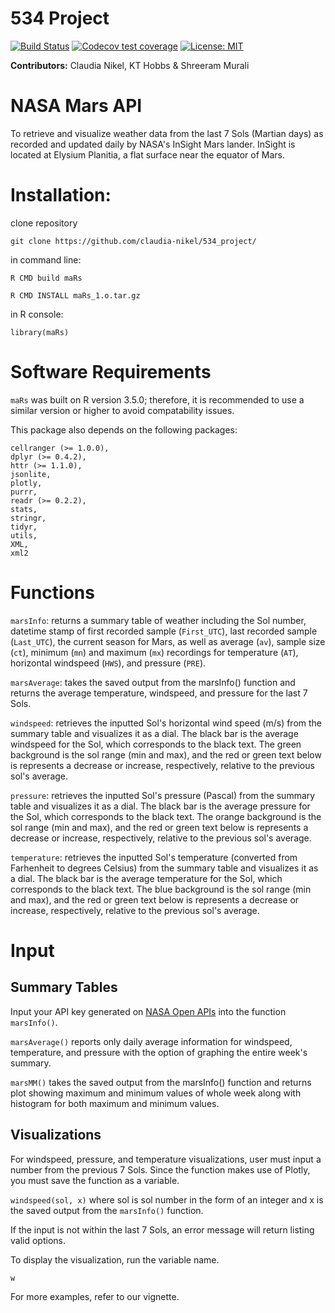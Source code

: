 # 534 Project

[![Build Status](https://travis-ci.org/claudia-nikel/maRs.svg?branch=master)](https://travis-ci.org/claudia-nikel/maRs)
[![Codecov test coverage](https://codecov.io/gh/claudia-nikel/maRs/branch/master/graph/badge.svg)](https://codecov.io/gh/claudia-nikel/maRs?branch=master)
[![License: MIT](https://img.shields.io/badge/License-MIT-yellow.svg)](https://opensource.org/licenses/MIT)

**Contributors:** Claudia Nikel, KT Hobbs & Shreeram Murali

# NASA Mars API
To retrieve and visualize weather data from the last 7 Sols (Martian days) as recorded and updated daily by NASA's InSight Mars lander. InSight is located at Elysium Planitia, a flat surface near the equator of Mars.

# Installation:
clone repository

`git clone https://github.com/claudia-nikel/534_project/`

in command line:

`R CMD build maRs`

`R CMD INSTALL maRs_1.o.tar.gz`

in R console:

`library(maRs)`


# Software Requirements
`maRs` was built on R version 3.5.0; therefore, it is recommended to use a similar version or higher to avoid compatability issues.

This package also depends on the following packages: 

    cellranger (>= 1.0.0),
    dplyr (>= 0.4.2),
    httr (>= 1.1.0),
    jsonlite,
    plotly,
    purrr,
    readr (>= 0.2.2),
    stats,
    stringr,
    tidyr,
    utils,
    XML,
    xml2

# Functions
`marsInfo`: returns a summary table of weather including the Sol number, datetime stamp of first recorded sample (`First_UTC`), last recorded sample (`Last_UTC`), the current season for Mars, as well as average (`av`), sample size (`ct`), minimum (`mn`) and maximum (`mx`) recordings for temperature (`AT`), horizontal windspeed (`HWS`), and pressure (`PRE`).

`marsAverage`: takes the saved output from the marsInfo() function and returns the average temperature, windspeed, and pressure for the last 7 Sols.

`windspeed`: retrieves the inputted Sol's horizontal wind speed (m/s) from the summary table and visualizes it as a dial. The black bar is the average windspeed for the Sol, which corresponds to the black text. The green background is the sol range (min and max), and the red or green text below is represents a decrease or increase, respectively, relative to the previous sol's average.


`pressure`: retrieves the inputted Sol's pressure (Pascal) from the summary table and visualizes it as a dial. The black bar is the average pressure for the Sol, which corresponds to the black text. The orange background is the sol range (min and max), and the red or green text below is represents a decrease or increase, respectively, relative to the previous sol's average.

`temperature`: retrieves the inputted Sol's temperature (converted from Farhenheit to degrees Celsius) from the summary table and visualizes it as a dial. The black bar is the average temperature for the Sol, which corresponds to the black text. The blue background is the sol range (min and max), and the red or green text below is represents a decrease or increase, respectively, relative to the previous sol's average.



# Input

## Summary Tables
Input your API key generated on [NASA Open APIs](https://api.nasa.gov/?search=mars) into the function `marsInfo()`.

`marsAverage()` reports only daily average information for windspeed, temperature, and pressure with the option of graphing the entire week's summary.

`marsMM()` takes the saved output from the marsInfo() function and returns plot showing maximum and minimum values of whole week along with histogram for both maximum and minimum values.


## Visualizations
For windspeed, pressure, and temperature visualizations, user must input a number from the previous 7 Sols. Since the function makes use of Plotly, you must save the function as a variable.

`windspeed(sol, x)` where sol is sol number in the form of an integer and x is the saved output from the `marsInfo()` function.

If the input is not within the last 7 Sols, an error message will return listing valid options.

To display the visualization, run the variable name.

`w`

For more examples, refer to our vignette.

